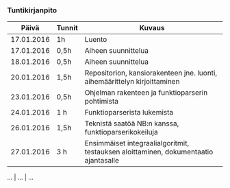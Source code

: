 ### Tuntikirjanpito
Päivä | Tunnit | Kuvaus
--------------- | ----- | ------
17.01.2016 | 1h | Luento
17.01.2016 | 0,5h | Aiheen suunnittelua
18.01.2016 | 0,5h | Aiheen suunnittelua
20.01.2016 | 1,5h | Repositorion, kansiorakenteen jne. luonti, aihemäärittelyn kirjoittaminen
23.01.2016 | 0,5h | Ohjelman rakenteen ja funktioparserin pohtimista
24.01.2016 | 1 h  | Funktioparserista lukemista
26.01.2016 | 1,5h | Teknistä saatöä NB:n kanssa, funktioparserikokeiluja
27.01.2016 | 3 h  | Ensimmäiset integraalialgoritmit, testauksen aloittaminen, dokumentaatio ajantasalle
 
... | ... | ...
